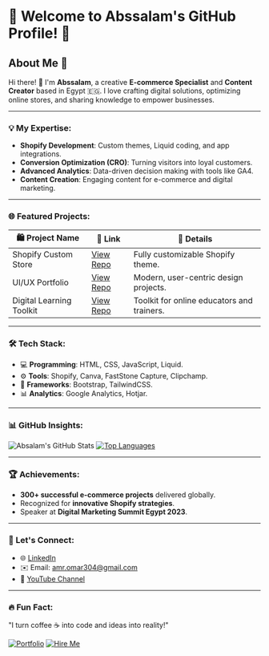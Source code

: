 
# 🌟 Welcome to Abssalam's GitHub Profile! 🌟

## About Me 🚀
Hi there! 👋 I'm **Abssalam**, a creative **E-commerce Specialist** and **Content Creator** based in Egypt 🇪🇬. I love crafting digital solutions, optimizing online stores, and sharing knowledge to empower businesses.

---

### 💡 My Expertise:
- **Shopify Development**: Custom themes, Liquid coding, and app integrations.
- **Conversion Optimization (CRO)**: Turning visitors into loyal customers.
- **Advanced Analytics**: Data-driven decision making with tools like GA4.
- **Content Creation**: Engaging content for e-commerce and digital marketing.

---

### 🌐 Featured Projects:
| 🛍️ **Project Name**      | 🔗 **Link**                              | 📖 **Details**                              |
|--------------------------|------------------------------------------|---------------------------------------------|
| Shopify Custom Store     | [View Repo](https://github.com/Absalam)  | Fully customizable Shopify theme.          |
| UI/UX Portfolio          | [View Repo](https://github.com/Absalam)  | Modern, user-centric design projects.      |
| Digital Learning Toolkit | [View Repo](https://github.com/Absalam)  | Toolkit for online educators and trainers. |

---

### 🛠 Tech Stack:
- 💻 **Programming**: HTML, CSS, JavaScript, Liquid.
- ⚙️ **Tools**: Shopify, Canva, FastStone Capture, Clipchamp.
- 🌟 **Frameworks**: Bootstrap, TailwindCSS.
- 📊 **Analytics**: Google Analytics, Hotjar.

---

### 📊 GitHub Insights:
![Absalam's GitHub Stats](https://github-readme-stats.vercel.app/api?username=Absalam&show_icons=true&theme=radical)
[![Top Languages](https://github-readme-stats.vercel.app/api/top-langs/?username=Absalam&layout=compact&theme=radical)](https://github.com/Absalam)

---

### 🏆 Achievements:
- **300+ successful e-commerce projects** delivered globally.
- Recognized for **innovative Shopify strategies**.
- Speaker at **Digital Marketing Summit Egypt 2023**.

---

### 💬 Let's Connect:
- 🌐 [LinkedIn](https://www.linkedin.com/in/amrabdelsalam87)  
- ✉️ Email: amr.omar304@gmail.com  
- 🎥 [YouTube Channel](https://www.youtube.com/@4DigitalMarketeer)

---

### 🔥 Fun Fact:
"I turn coffee ☕ into code and ideas into reality!"


[![Portfolio](https://img.shields.io/badge/-My_Portfolio-000?style=for-the-badge&logo=vercel)](https://yourportfolio.com)
[![Hire Me](https://img.shields.io/badge/-Hire_Me-F39C12?style=for-the-badge)](https://www.upwork.com/freelancers/~015c9399ffbc405e2c?mp_source=share)

